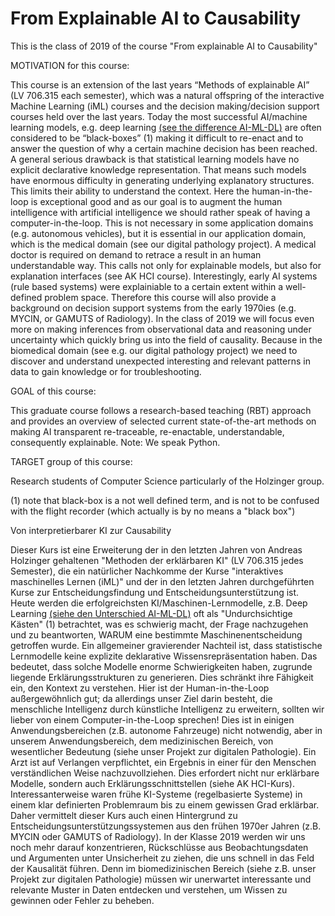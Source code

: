 # From Explainable AI to Causability
This is the class of 2019 of the course "From explainable AI to Causability"

MOTIVATION for this course:

This course is an extension of the last years “Methods of explainable AI” (LV 706.315 each semester), which was a natural offspring of the interactive Machine Learning (iML) courses and the decision making/decision support courses held over the last years. Today the most successful AI/machine learning models, e.g. deep learning  [(see the difference AI-ML-DL)](https://hci-kdd.org/2017/11/11/difference-ai-ml) are often considered to be “black-boxes” (1)  making it difficult to re-enact and to answer the question of why a certain machine decision has been reached. A general serious drawback is that statistical learning models have no explicit declarative knowledge representation. That means such models have enormous difficulty in generating underlying explanatory structures. This limits their ability to understand the context. Here the human-in-the-loop is exceptional good and as our goal is to augment the human intelligence with artificial intelligence we should rather speak of having a computer-in-the-loop. This is not necessary in some application domains (e.g. autonomous vehicles), but it is essential in our application domain, which is the medical domain (see our digital pathology project). A medical doctor is required on demand to retrace a result in an human understandable way. This calls not only for explainable models, but also for explanation interfaces (see AK HCI course). Interestingly, early AI systems (rule based systems) were explainiable to a certain extent within a well-defined problem space. Therefore this course will also provide a background on decision support systems from the early 1970ies (e.g. MYCIN, or GAMUTS of Radiology). In the class of 2019 we will focus even more on making inferences from observational data and reasoning under uncertainty which quickly bring us into the field of causality. Because in the biomedical domain (see e.g. our digital pathology project) we need to discover and understand unexpected interesting and relevant patterns in data to gain knowledge or for troubleshooting.

GOAL of this course:

This graduate course follows a research-based teaching (RBT) approach and provides an overview of selected current state-of-the-art methods on making AI transparent re-traceable, re-enactable, understandable, consequently explainable. Note: We speak Python.

TARGET group of this course:

Research students of  Computer Science particularly of the Holzinger group.

(1) note that black-box is a not well defined term, and is not to be confused with the flight recorder (which actually is by no means a "black box")


Von interpretierbarer KI zur Causability

Dieser Kurs ist eine Erweiterung der in den letzten Jahren von Andreas Holzinger gehaltenen "Methoden der erklärbaren KI" (LV 706.315 jedes Semester), die ein natürlicher Nachkomme der Kurse "interaktives maschinelles Lernen (iML)" und der in den letzten Jahren durchgeführten Kurse zur Entscheidungsfindung und Entscheidungsunterstützung ist. Heute werden die erfolgreichsten KI/Maschinen-Lernmodelle, z.B. Deep Learning [(siehe den Unterschied AI-ML-DL)](https://hci-kdd.org/2017/11/11/difference-ai-ml) oft als "Undurchsichtige Kästen" (1) betrachtet, was es schwierig macht, der Frage nachzugehen und zu beantworten, WARUM eine bestimmte Maschinenentscheidung getroffen wurde. Ein allgemeiner gravierender Nachteil ist, dass statistische Lernmodelle keine explizite deklarative Wissensrepräsentation haben. Das bedeutet, dass solche Modelle enorme Schwierigkeiten haben, zugrunde liegende Erklärungsstrukturen zu generieren. Dies schränkt ihre Fähigkeit ein, den Kontext zu verstehen. Hier ist der Human-in-the-Loop außergewöhnlich gut; da allerdings unser Ziel darin besteht, die menschliche Intelligenz durch künstliche Intelligenz zu erweitern, sollten wir lieber von einem Computer-in-the-Loop sprechen! Dies ist in einigen Anwendungsbereichen (z.B. autonome Fahrzeuge) nicht notwendig, aber in unserem Anwendungsbereich, dem medizinischen Bereich, von wesentlicher Bedeutung (siehe unser Projekt zur digitalen Pathologie). Ein Arzt ist auf Verlangen verpflichtet, ein Ergebnis in einer für den Menschen verständlichen Weise nachzuvollziehen. Dies erfordert nicht nur erklärbare Modelle, sondern auch Erklärungsschnittstellen (siehe AK HCI-Kurs). Interessanterweise waren frühe KI-Systeme (regelbasierte Systeme) in einem klar definierten Problemraum bis zu einem gewissen Grad erklärbar. Daher vermittelt dieser Kurs auch einen Hintergrund zu Entscheidungsunterstützungssystemen aus den frühen 1970er Jahren (z.B. MYCIN oder GAMUTS of Radiology). In der Klasse 2019 werden wir uns noch mehr darauf konzentrieren, Rückschlüsse aus Beobachtungsdaten und Argumenten unter Unsicherheit zu ziehen, die uns schnell in das Feld der Kausalität führen. Denn im biomedizinischen Bereich (siehe z.B. unser Projekt zur digitalen Pathologie) müssen wir unerwartet interessante und relevante Muster in Daten entdecken und verstehen, um Wissen zu gewinnen oder Fehler zu beheben.
